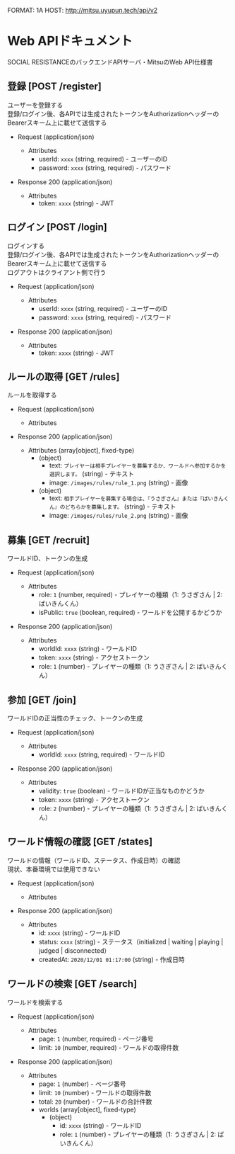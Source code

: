 FORMAT: 1A
HOST: http://mitsu.uyupun.tech/api/v2

# Web APIドキュメント
SOCIAL RESISTANCEのバックエンドAPIサーバ・MitsuのWeb API仕様書

## 登録 [POST /register]
ユーザーを登録する  
登録/ログイン後、各APIでは生成されたトークンをAuthorizationヘッダーのBearerスキーム上に載せて送信する

+ Request (application/json)
    + Attributes
        + userId: `xxxx` (string, required) - ユーザーのID
        + password: `xxxx` (string, required) - パスワード

+ Response 200 (application/json)
    + Attributes
        + token: `xxxx` (string) - JWT

## ログイン [POST /login]
ログインする  
登録/ログイン後、各APIでは生成されたトークンをAuthorizationヘッダーのBearerスキーム上に載せて送信する  
ログアウトはクライアント側で行う

+ Request (application/json)
    + Attributes
        + userId: `xxxx` (string, required) - ユーザーのID
        + password: `xxxx` (string, required) - パスワード

+ Response 200 (application/json)
    + Attributes
        + token: `xxxx` (string) - JWT

## ルールの取得 [GET /rules]
ルールを取得する

+ Request (application/json)
    + Attributes

+ Response 200 (application/json)
    + Attributes (array[object], fixed-type)
        + (object)
            + text: `プレイヤーは相手プレイヤーを募集するか、ワールドへ参加するかを選択します。` (string) - テキスト
            + image: `/images/rules/rule_1.png` (string) - 画像
        + (object)
            + text: `相手プレイヤーを募集する場合は、『うさぎさん』または『ばいきんくん』のどちらかを募集します。` (string) - テキスト
            + image: `/images/rules/rule_2.png` (string) - 画像

## 募集 [GET /recruit]
ワールドID、トークンの生成

+ Request (application/json)
    + Attributes
        + role: `1` (number, required) - プレイヤーの種類（1: うさぎさん | 2: ばいきんくん）
        + isPublic: `true` (boolean, required) - ワールドを公開するかどうか

+ Response 200 (application/json)
    + Attributes
        + worldId: `xxxx` (string) - ワールドID
        + token: `xxxx` (string) - アクセストークン
        + role: `1` (number) - プレイヤーの種類（1: うさぎさん | 2: ばいきんくん）

## 参加 [GET /join]
ワールドIDの正当性のチェック、トークンの生成

+ Request (application/json)
    + Attributes
        + worldId: `xxxx` (string, required) - ワールドID

+ Response 200 (application/json)
    + Attributes
        + validity: `true` (boolean) - ワールドIDが正当なものかどうか
        + token: `xxxx` (string) - アクセストークン
        + role: `2` (number) - プレイヤーの種類（1: うさぎさん | 2: ばいきんくん）

## ワールド情報の確認 [GET /states]
ワールドの情報（ワールドID、ステータス、作成日時）の確認  
現状、本番環境では使用できない

+ Request (application/json)
    + Attributes

+ Response 200 (application/json)
    + Attributes
        + id: `xxxx` (string) - ワールドID
        + status: `xxxx` (string) - ステータス（initialized | waiting | playing | judged | disconnected）
        + createdAt: `2020/12/01 01:17:00` (string) - 作成日時

## ワールドの検索 [GET /search]
ワールドを検索する

+ Request (application/json)
    + Attributes
        + page: `1` (number, required) - ページ番号
        + limit: `10` (number, required) - ワールドの取得件数

+ Response 200 (application/json)
    + Attributes
        + page: `1` (number) - ページ番号
        + limit: `10` (number) - ワールドの取得件数
        + total: `20` (number) - ワールドの合計件数
        + worlds (array[object], fixed-type)
            + (object)
                + id: `xxxx` (string) - ワールドID
                + role: `1` (number) - プレイヤーの種類（1: うさぎさん | 2: ばいきんくん）
